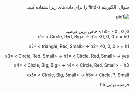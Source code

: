 <div dir="rtl">
سوال: الگوریتم find-s را برای داده های زیر استفاده کنید.
<div/>

![pic1](https://github.com/semnan-university-ai/machine-learning-class/blob/main/excersiecs/Homayontoosy/17/17.jpg)    

<br/>
<div dir="rtl">  
h0= <0 , 0 ,0 > خاص ترین فرضیه
<div/>
<div dir="rtl">   
x1= < Circle, Red, Big> -> h1= <0, 0, 0 > = h0

x2= < triangle, Red, Small> -> h2= <0, 0, 0 > = h1

x3= < Circle, Red, Small> -> h3= < Circle, Red, Small> -> yes

x4= < Circle, Big, Big> -> h4= < Circle, Red, Small> = h3

x5= < Circle, Big, Small> -> h5= < Circle, ?, Small>
<div/>  
<div dir="rtl"> 
فرضیه نهایی h5   
<div/>  
